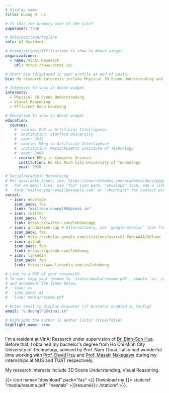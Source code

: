 ```yaml
---
# Display name
title: Duong H. Le

# Is this the primary user of the site?
superuser: true

# Role/position/tagline
role: AI Resident

# Organizations/Affiliations to show in About widget
organizations:
  - name: VinAI Research
    url: https://www.vinai.io/

# Short bio (displayed in user profile at end of posts)
bio: My research interests include Physical 3D Scene Understanding and Reasoning.

# Interests to show in About widget
interests:
  - Physical 3D Scene Understanding
  - Visual Reasoning
  - Efficient Deep Learning

# Education to show in About widget
education:
  courses:
    #- course: PhD in Artificial Intelligence
    #  institution: Stanford University
    #  year: 2012
    #- course: MEng in Artificial Intelligence
    #  institution: Massachusetts Institute of Technology
    #  year: 2009
    - course: BEng in Computer Science
      institution: Ho Chi Minh City University of Technology
      year: 2020

# Social/Academic Networking
# For available icons, see: https://sourcethemes.com/academic/docs/page-builder/#icons
#   For an email link, use "fas" icon pack, "envelope" icon, and a link in the
#   form "mailto:your-email@example.com" or "/#contact" for contact widget.
social:
  - icon: envelope
    icon_pack: fas
    link: "mailto:v.duonglh5@vinai.io"
  - icon: twitter
    icon_pack: fab
    link: https://twitter.com/lehduonggg
  - icon: graduation-cap # Alternatively, use `google-scholar` icon from `ai` icon pack
    icon_pack: fas
    link: http://scholar.google.com/citations?user=X3-PqocAAAAJ&hl=en
  - icon: github
    icon_pack: fab
    link: https://github.com/lehduong
  - icon: linkedin
    icon_pack: fab
    link: https://www.linkedin.com/in/lehduong

# Link to a PDF of your resume/CV.
# To use: copy your resume to `static/media/resume.pdf`, enable `ai` icons in `params.toml`,
# and uncomment the lines below.
# - icon: cv
#   icon_pack: ai
#   link: media/resume.pdf

# Enter email to display Gravatar (if Gravatar enabled in Config)
email: "v.duonglh5@vinai.io"

# Highlight the author in author lists? (true/false)
highlight_name: true
---
```


I'm a resident at VinAI Research under supervision of [Dr. Binh-Son Hua](https://sonhua.github.io/). Before that, I obtained my bachelor's degree from Ho Chi Minh City University of Technology, advised by Prof. Nam Thoai. I also had wonderful time working with [Prof. David Hsu](https://www.comp.nus.edu.sg/~dyhsu/) and
[Prof. Masaki Nakagawa](http://web.tuat.ac.jp/~nakagawa/en/nakagawa.html) during my internships at NUS and TUAT respectively.

My research interests include 3D Scene Understanding, Visual Reasoning.

{{< icon name="download" pack="fas" >}} Download my {{< staticref "media/resume.pdf" "newtab" >}}resumé{{< /staticref >}}.
